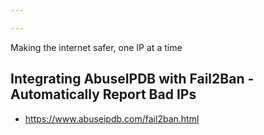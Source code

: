 ```yaml
---

---
```


Making the internet safer, one IP at a time

## Integrating AbuseIPDB with Fail2Ban - Automatically Report Bad IPs

* <https://www.abuseipdb.com/fail2ban.html>




